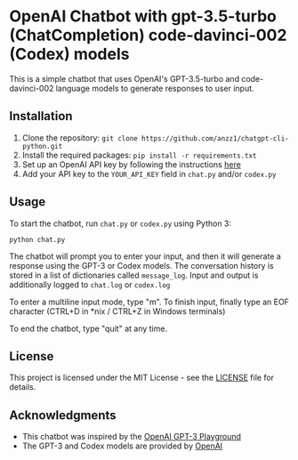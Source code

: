 # OpenAI Chatbot with gpt-3.5-turbo (ChatCompletion) code-davinci-002 (Codex) models

This is a simple chatbot that uses OpenAI's GPT-3.5-turbo and code-davinci-002 language models to generate responses to user input.

## Installation

1. Clone the repository: `git clone https://github.com/anzz1/chatgpt-cli-python.git`
2. Install the required packages: `pip install -r requirements.txt`
3. Set up an OpenAI API key by following the instructions [here](https://platform.openai.com/account/api-keys)
4. Add your API key to the `YOUR_API_KEY` field in `chat.py` and/or `codex.py`

## Usage

To start the chatbot, run `chat.py` or `codex.py` using Python 3:

    python chat.py


The chatbot will prompt you to enter your input, and then it will generate a response using the GPT-3 or Codex models. The conversation history is stored in a list of dictionaries called `message_log`. Input and output is additionally logged to `chat.log` or `codex.log`

To enter a multiline input mode, type "m".
To finish input, finally type an EOF character (CTRL+D in *nix / CTRL+Z in Windows terminals)

To end the chatbot, type "quit" at any time.

## License

This project is licensed under the MIT License - see the [LICENSE](LICENSE) file for details.

## Acknowledgments

* This chatbot was inspired by the [OpenAI GPT-3 Playground](https://beta.openai.com/playground/)
* The GPT-3 and Codex models are provided by [OpenAI](https://openai.com/)
